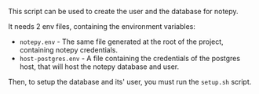 This script can be used to create the user and the database for notepy. 

It needs 2 env files, containing the environment variables: 

- `notepy.env` - The same file generated at the root of the project, containing notepy credentials. 
- `host-postgres.env` - A file containing the credentials of the postgres host, that will host the notepy database and user.

Then, to setup the database and its' user, you must run the `setup.sh` script.

